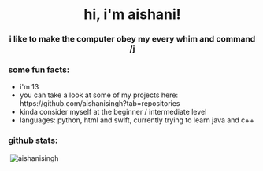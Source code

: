 <h1 align = "center">hi, i'm aishani!</h1>
<h3 align="center">i like to make the computer obey my every whim and command /j</h3>

<h3>some fun facts:</h3>
<ul>
  <li>i'm 13 </li>
  <li>you can take a look at some of my projects here: https://github.com/aishanisingh?tab=repositories</li>
  <li>kinda consider myself at the beginner / intermediate level</li>
  <li>languages: python, html and swift, currently trying to learn java and c++ </li>
  </ul>
  

<h3>github stats:</h3>
<p>&nbsp;<img align="center" src="https://github-readme-stats.vercel.app/api?username=aishanisingh&show_icons=true&locale=en" alt="aishanisingh" /></p>

